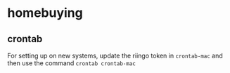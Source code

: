 # homebuying

## crontab
For setting up on new systems, update the riingo token in `crontab-mac` and then use the command `crontab crontab-mac`